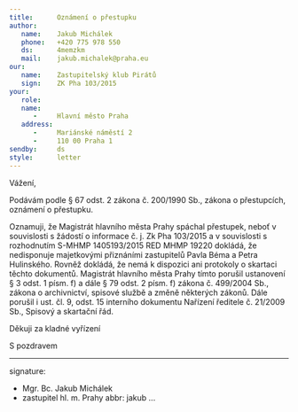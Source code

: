```yaml
---
title:      Oznámení o přestupku
author:
   name:    Jakub Michálek
   phone:   +420 775 978 550
   ds:      4memzkm
   mail:    jakub.michalek@praha.eu
our:
   name:    Zastupitelský klub Pirátů
   sign:    ZK Pha 103/2015
your:
   role:    
   name:    
      -     Hlavní město Praha
   address:
      -     Mariánské náměstí 2
      -     110 00 Praha 1
sendby:     ds
style:      letter
---
```


Vážení,

Podávám podle § 67 odst. 2 zákona č. 200/1990 Sb., zákona o přestupcích, oznámení o přestupku. 

Oznamuji, že Magistrát hlavního města Prahy spáchal přestupek, neboť v souvislosti s žádostí o informace č. j. Zk Pha 103/2015 a v souvislosti s rozhodnutím S-MHMP 1405193/2015 RED MHMP 19220 dokládá, že nedisponuje majetkovými přiznáními zastupitelů Pavla Béma a Petra Hulinského. Rovněž dokládá, že nemá k dispozici ani protokoly o skartaci těchto dokumentů. Magistrát hlavního města Prahy tímto porušil ustanovení § 3 odst. 1 písm. f) a dále § 79 odst. 2 písm. f) zákona č. 499/2004 Sb., zákona o archivnictví, spisové službě a změně některých zákonů. Dále porušil i ust. čl. 9, odst. 15 interního dokumentu Nařízení ředitele č. 21/2009 Sb., Spisový a skartační řád. 

Děkuji za kladné vyřízení

S pozdravem

---
signature:
  - Mgr. Bc. Jakub Michálek
  - zastupitel hl. m. Prahy
abbr:       jakub
...
